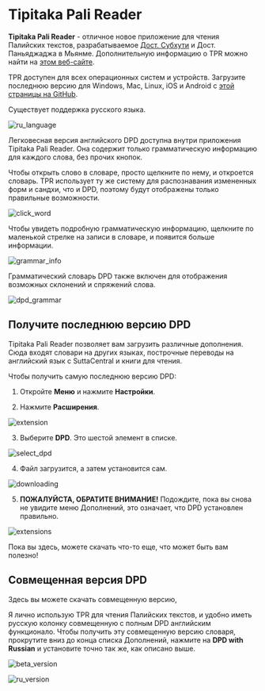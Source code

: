 # Tipitaka Pali Reader

**Tipitaka Pali Reader** - отличное новое приложение для чтения Палийских текстов, разрабатываемое [Дост. Субхути](https://americanmonk.org/) и Дост. Паньяджаджа в Мьянме. Дополнительную информацию о TPR можно найти на [этом веб-сайте](https://americanmonk.org/tipitaka-pali-reader/).

TPR доступен для всех операционных систем и устройств. Загрузите последнюю версию для Windows, Mac, Linux, iOS и Android с [этой страницы на GitHub](https://github.com/bksubhuti/tipitaka-pali-reader/releases).

Существует поддержка русского языка.

![ru_language](../pics/tpr/tpr_ru_language.png)

Легковесная версия английского DPD доступна внутри приложения Tipitaka Pali Reader. Она содержит только грамматическую информацию для каждого слова, без прочих кнопок.

Чтобы открыть слово в словаре, просто щелкните по нему, и откроется словарь. TPR использует ту же систему для распознавания измененных форм и сандхи, что и DPD, поэтому будут отображены только правильные возможности.

![click_word](../pics/tpr/tpr_click_word.png)

Чтобы увидеть подробную грамматическую информацию, щелкните по маленькой стрелке на записи в словаре, и появится больше информации.

![grammar_info](../pics/tpr/tpr_open_grammar.png)

Грамматический словарь DPD также включен для отображения возможных склонений и спряжений слова.

![dpd_grammar](../pics/tpr/tpr_grammar_info.png)

## Получите последнюю версию DPD

Tipitaka Pali Reader позволяет вам загрузить различные дополнения. Сюда входят словари на других языках, построчные переводы на английский язык с SuttaCentral и книги для чтения.

Чтобы получить самую последнюю версию DPD:

1. Откройте **Меню** и нажмите **Настройки**.

2. Нажмите **Расширения**.

![extension](../pics/tpr/tpr_open_extensions.png)

3. Выберите **DPD**. Это шестой элемент в списке.

![select_dpd](../pics/tpr/tpr_select_dpd.png)

4. Файл загрузится, а затем установится сам.

![downloading](../pics/tpr/tpr_downloading.png)

5. **ПОЖАЛУЙСТА, ОБРАТИТЕ ВНИМАНИЕ!** Подождите, пока вы снова не увидите меню Дополнений, это означает, что DPD установлен правильно.

![extensions](../pics/tpr/tpr_extensions.png)

Пока вы здесь, можете скачать что-то еще, что может быть вам полезно!

## Совмещенная версия DPD

Здесь вы можете скачать совмещенную версию, 

Я лично использую TPR для чтения Палийских текстов, и удобно иметь русскую колонку совмещенную с полным DPD английским функционало. Чтобы получить эту совмещенную версию словаря, прокрутите вниз до конца списка Дополнений, нажмите на **DPD with Russian** и установите точно так же, как описано выше.

![beta_version](../pics/tpr/tpr_dpd_beta.png)


![ru_version](../pics/tpr/tpr_dpd_ru.png)


